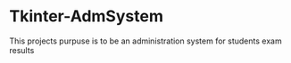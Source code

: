 # Tkinter-AdmSystem
This projects purpuse is to be an administration system for students exam results
